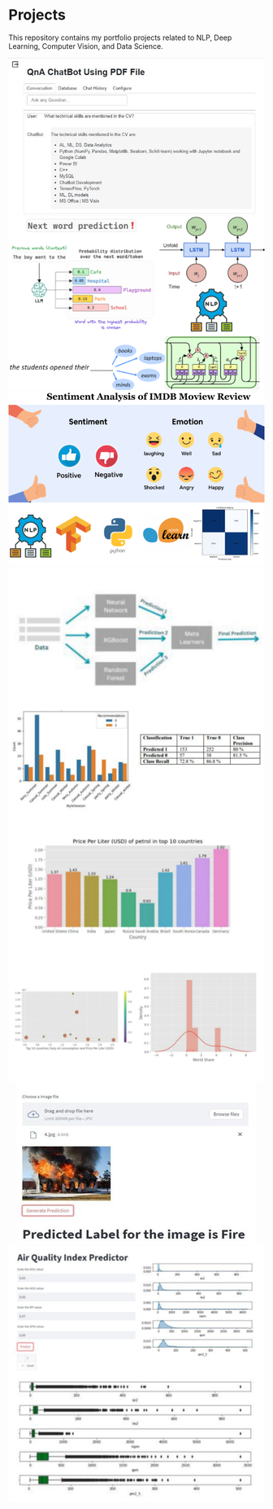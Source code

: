# Projects
This repository contains my portfolio projects related to NLP, Deep Learning, Computer Vision, and Data Science.

<center><img src="ChatBot - Generative AI/Output.jpeg"/></center>
<center><img src="Next Word Prediction/next-word.png"/></center>
<center><img src="Sentiment Analysis/sentiment-analysis.png"/></center>
<center><img src="Ensemble Model/ensemble.png"/></center>
<center><img src="Data Analysis and Visualization/petrolprices.png"/></center>
<center><img src="Computer Vision-Forest Fire Prediction/fire.png"/></center>
<center><img src="Air Quality Prediction/air.png"/></center>

